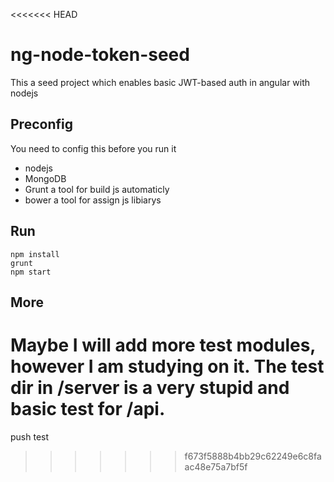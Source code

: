<<<<<<< HEAD
# ng-node-token-seed

This a seed project which enables basic JWT-based auth in angular with nodejs

## Preconfig

You need to config this before you run it

- nodejs
- MongoDB
- Grunt a tool for build js automaticly
- bower a tool for assign js libiarys

## Run
```
npm install
grunt
npm start
```

## More

Maybe I will add more test modules, however I am studying on it. The test dir in /server is a very stupid and basic test for /api.
=======
push test
>>>>>>> f673f5888b4bb29c62249e6c8faac48e75a7bf5f

